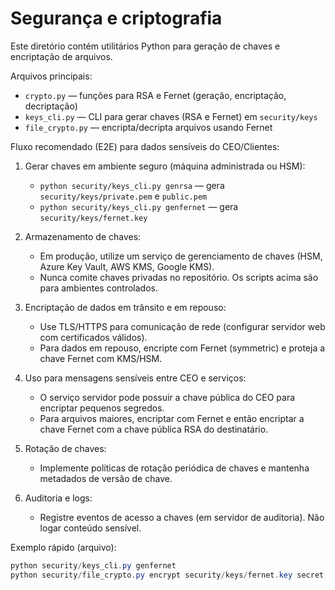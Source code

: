 # Segurança e criptografia

Este diretório contém utilitários Python para geração de chaves e encriptação de arquivos.

Arquivos principais:
- `crypto.py` — funções para RSA e Fernet (geração, encriptação, decriptação)
- `keys_cli.py` — CLI para gerar chaves (RSA e Fernet) em `security/keys`
- `file_crypto.py` — encripta/decripta arquivos usando Fernet

Fluxo recomendado (E2E) para dados sensíveis do CEO/Clientes:

1. Gerar chaves em ambiente seguro (máquina administrada ou HSM):
   - `python security/keys_cli.py genrsa` — gera `security/keys/private.pem` e `public.pem`
   - `python security/keys_cli.py genfernet` — gera `security/keys/fernet.key`

2. Armazenamento de chaves:
   - Em produção, utilize um serviço de gerenciamento de chaves (HSM, Azure Key Vault, AWS KMS, Google KMS).
   - Nunca comite chaves privadas no repositório. Os scripts acima são para ambientes controlados.

3. Encriptação de dados em trânsito e em repouso:
   - Use TLS/HTTPS para comunicação de rede (configurar servidor web com certificados válidos).
   - Para dados em repouso, encripte com Fernet (symmetric) e proteja a chave Fernet com KMS/HSM.

4. Uso para mensagens sensíveis entre CEO e serviços:
   - O serviço servidor pode possuir a chave pública do CEO para encriptar pequenos segredos.
   - Para arquivos maiores, encriptar com Fernet e então encriptar a chave Fernet com a chave pública RSA do destinatário.

5. Rotação de chaves:
   - Implemente políticas de rotação periódica de chaves e mantenha metadados de versão de chave.

6. Auditoria e logs:
   - Registre eventos de acesso a chaves (em servidor de auditoria). Não logar conteúdo sensível.

Exemplo rápido (arquivo):
```powershell
python security/keys_cli.py genfernet
python security/file_crypto.py encrypt security/keys/fernet.key secret.txt secret.txt.enc
```
